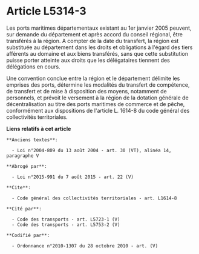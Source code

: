 # Article L5314-3

Les ports maritimes départementaux existant au 1er janvier 2005 peuvent, sur demande du département et après accord du
conseil régional, être transférés à la région. A compter de la date du transfert, la région est substituée au département
dans les droits et obligations à l'égard des tiers afférents au domaine et aux biens transférés, sans que cette substitution
puisse porter atteinte aux droits que les délégataires tiennent des délégations en cours. 

Une convention conclue entre la région et le département délimite les emprises des ports, détermine les modalités du
transfert de compétence, de transfert et de mise à disposition des moyens, notamment de personnels, et prévoit le versement à
la région de la dotation générale de décentralisation au titre des ports maritimes de commerce et de pêche, conformément aux
dispositions de l'article L. 1614-8 du code général des collectivités territoriales.

**Liens relatifs à cet article**

	**Anciens textes**:

	  - Loi n°2004-809 du 13 août 2004 - art. 30 (VT), alinéa 14, paragraphe V

	**Abrogé par**:

	  - Loi n°2015-991 du 7 août 2015 - art. 22 (V)

	**Cite**:

	  - Code général des collectivités territoriales - art. L1614-8

	**Cité par**:

	  - Code des transports - art. L5723-1 (V)
	  - Code des transports - art. L5753-2 (V)

	**Codifié par**:

	  - Ordonnance n°2010-1307 du 28 octobre 2010 - art. (V)
